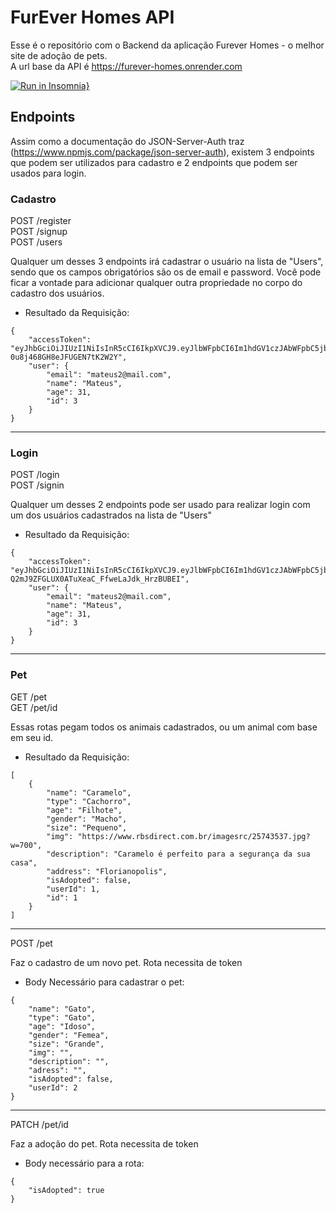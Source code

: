 # FurEver Homes API

Esse é o repositório com o Backend da aplicação Furever Homes - o melhor site de adoção de pets.<br>
A url base da API é https://furever-homes.onrender.com

[![Run in Insomnia}](https://insomnia.rest/images/run.svg)](https://insomnia.rest/run/?label=&uri=https://github.com/projeto-final-m3-adoption/furever-homes-backend/blob/master/Insomnia%20-%20Furever%20Homes)

## Endpoints

Assim como a documentação do JSON-Server-Auth traz (https://www.npmjs.com/package/json-server-auth), existem 3 endpoints que podem ser utilizados para cadastro e 2 endpoints que podem ser usados para login.

### Cadastro

POST /register <br/>
POST /signup <br/>
POST /users

Qualquer um desses 3 endpoints irá cadastrar o usuário na lista de "Users", sendo que os campos obrigatórios são os de email e password.
Você pode ficar a vontade para adicionar qualquer outra propriedade no corpo do cadastro dos usuários.

* Resultado da Requisição:

```
{
	"accessToken": "eyJhbGciOiJIUzI1NiIsInR5cCI6IkpXVCJ9.eyJlbWFpbCI6Im1hdGV1czJAbWFpbC5jb20iLCJpYXQiOjE2ODI5NTAwMDMsImV4cCI6MTY4Mjk1MzYwMywic3ViIjoiMyJ9.QIyrbjKJMkWjEPnutU-0u8j468GH8eJFUGEN7tK2W2Y",
	"user": {
		"email": "mateus2@mail.com",
		"name": "Mateus",
		"age": 31,
		"id": 3
	}
}
```

<hr/>

### Login

POST /login <br/>
POST /signin

Qualquer um desses 2 endpoints pode ser usado para realizar login com um dos usuários cadastrados na lista de "Users"

* Resultado da Requisição:

```
{
	"accessToken": "eyJhbGciOiJIUzI1NiIsInR5cCI6IkpXVCJ9.eyJlbWFpbCI6Im1hdGV1czJAbWFpbC5jb20iLCJpYXQiOjE2ODI5NTAwODgsImV4cCI6MTY4Mjk1MzY4OCwic3ViIjoiMyJ9.BW_F-Q2mJ9ZFGLUX0ATuXeaC_FfweLaJdk_HrzBUBEI",
	"user": {
		"email": "mateus2@mail.com",
		"name": "Mateus",
		"age": 31,
		"id": 3
	}
}
```

<hr/>

### Pet

GET /pet <br/>
GET /pet/id <br/>

Essas rotas pegam todos os animais cadastrados, ou um animal com base em seu id.

* Resultado da Requisição:

```
[
	{
		"name": "Caramelo",
		"type": "Cachorro",
		"age": "Filhote",
		"gender": "Macho",
		"size": "Pequeno",
		"img": "https://www.rbsdirect.com.br/imagesrc/25743537.jpg?w=700",
		"description": "Caramelo é perfeito para a segurança da sua casa",
		"address": "Florianopolis",
		"isAdopted": false,
		"userId": 1,
		"id": 1
	}
]
```	

<hr/>

POST /pet <br/>

Faz o cadastro de um novo pet. Rota necessita de token

* Body Necessário para cadastrar o pet:

```
{
	"name": "Gato",
  	"type": "Gato",
  	"age": "Idoso",
 	"gender": "Femea",
  	"size": "Grande",
	"img": "",
	"description": "",
	"adress": "",
	"isAdopted": false,
	"userId": 2
}
```

<hr/>

PATCH /pet/id

Faz a adoção do pet. Rota necessita de token

* Body necessário para a rota:

```
{
	"isAdopted": true	
}
```
